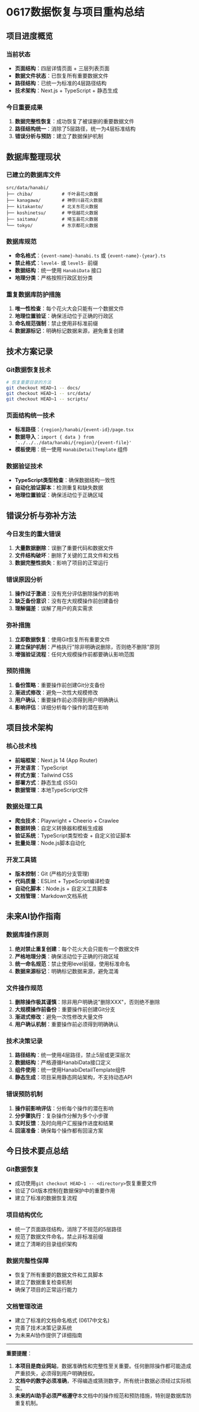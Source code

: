 # 0617数据恢复与项目重构总结

## 项目进度概览

### 当前状态

- **页面结构**：四层详情页面 + 三层列表页面
- **数据文件状态**：已恢复所有重要数据文件
- **路径结构**：已统一为标准的4层路径结构
- **技术架构**：Next.js + TypeScript + 静态生成

### 今日重要成果

1. **数据完整性恢复**：成功恢复了被误删的重要数据文件
2. **路径结构统一**：消除了5层路径，统一为4层标准结构
3. **错误分析与预防**：建立了数据保护机制

## 数据库整理现状

### 已建立的数据库文件

```
src/data/hanabi/
├── chiba/           # 千叶县花火数据
├── kanagawa/        # 神奈川县花火数据
├── kitakanto/       # 北关东花火数据
├── koshinetsu/      # 甲信越花火数据
├── saitama/         # 埼玉县花火数据
└── tokyo/           # 东京都花火数据
```

### 数据库规范

- **命名格式**：`{event-name}-hanabi.ts` 或 `{event-name}-{year}.ts`
- **禁止格式**：`level4-` 或 `level5-` 前缀
- **数据结构**：统一使用 `HanabiData` 接口
- **地理分类**：严格按照行政区划分类

### 重复数据库防护措施

1. **唯一性检查**：每个花火大会只能有一个数据文件
2. **地理位置验证**：确保活动位于正确的行政区
3. **命名规范强制**：禁止使用非标准前缀
4. **数据源标记**：明确标记数据来源，避免重复创建

## 技术方案记录

### Git数据恢复技术

```bash
# 恢复重要目录的方法
git checkout HEAD~1 -- docs/
git checkout HEAD~1 -- src/data/
git checkout HEAD~1 -- scripts/
```

### 页面结构统一技术

- **标准路径**：`{region}/hanabi/{event-id}/page.tsx`
- **数据导入**：`import { data } from '../../../data/hanabi/{region}/{event-file}'`
- **模板使用**：统一使用 `HanabiDetailTemplate` 组件

### 数据验证技术

- **TypeScript类型检查**：确保数据结构一致性
- **自动化验证脚本**：检测重复和缺失数据
- **地理位置验证**：确保活动位于正确区域

## 错误分析与弥补方法

### 今日发生的重大错误

1. **大量数据删除**：误删了重要代码和数据文件
2. **文件结构破坏**：删除了关键的工具文件和文档
3. **数据完整性损失**：影响了项目的正常运行

### 错误原因分析

1. **操作过于激进**：没有充分评估删除操作的影响
2. **缺乏备份意识**：没有在大规模操作前创建备份
3. **理解偏差**：误解了用户的真实需求

### 弥补措施

1. **立即数据恢复**：使用Git恢复所有重要文件
2. **建立保护机制**：严格执行"除非明确说删除，否则绝不删除"原则
3. **增强验证流程**：任何大规模操作前都要确认影响范围

### 预防措施

1. **备份策略**：重要操作前创建Git分支备份
2. **渐进式修改**：避免一次性大规模修改
3. **用户确认**：重要操作前必须得到用户明确确认
4. **影响评估**：详细分析每个操作的潜在影响

## 项目技术架构

### 核心技术栈

- **前端框架**：Next.js 14 (App Router)
- **开发语言**：TypeScript
- **样式方案**：Tailwind CSS
- **部署方式**：静态生成 (SSG)
- **数据管理**：本地TypeScript文件

### 数据处理工具

- **爬虫技术**：Playwright + Cheerio + Crawlee
- **数据转换**：自定义转换器和模板生成器
- **验证系统**：TypeScript类型检查 + 自定义验证脚本
- **批量处理**：Node.js脚本自动化

### 开发工具链

- **版本控制**：Git (严格的分支管理)
- **代码质量**：ESLint + TypeScript编译检查
- **自动化脚本**：Node.js + 自定义工具脚本
- **文档管理**：Markdown文档系统

## 未来AI协作指南

### 数据库操作原则

1. **绝对禁止重复创建**：每个花火大会只能有一个数据文件
2. **严格地理分类**：确保活动位于正确的行政区域
3. **统一命名规范**：禁止使用level前缀，使用标准命名
4. **数据来源标记**：明确标记数据来源，避免混淆

### 文件操作规范

1. **删除操作极其谨慎**：除非用户明确说"删除XXX"，否则绝不删除
2. **大规模操作前备份**：重要操作前创建Git分支
3. **渐进式修改**：避免一次性修改大量文件
4. **用户确认机制**：重要操作前必须得到明确确认

### 技术决策记录

1. **路径结构**：统一使用4层路径，禁止5层或更深层次
2. **数据结构**：严格遵循HanabiData接口定义
3. **组件使用**：统一使用HanabiDetailTemplate组件
4. **静态生成**：项目采用静态网站架构，不支持动态API

### 错误预防机制

1. **操作前影响评估**：分析每个操作的潜在影响
2. **分步骤执行**：复杂操作分解为多个小步骤
3. **实时反馈**：及时向用户汇报操作进度和结果
4. **回滚准备**：确保每个操作都有回滚方案

## 今日技术要点总结

### Git数据恢复

- 成功使用`git checkout HEAD~1 -- <directory>`恢复重要文件
- 验证了Git版本控制在数据保护中的重要作用
- 建立了标准的数据恢复流程

### 项目结构优化

- 统一了页面路径结构，消除了不规范的5层路径
- 规范了数据文件命名，禁止非标准前缀
- 建立了清晰的目录组织架构

### 数据完整性保障

- 恢复了所有重要的数据文件和工具脚本
- 建立了数据重复检查机制
- 确保了项目的正常运行能力

### 文档管理改进

- 建立了标准的文档命名格式 (0617中文名)
- 完善了技术决策记录系统
- 为未来AI协作提供了详细指南

---

**重要提醒**：

1. **本项目是商业网站**，数据准确性和完整性至关重要。任何删除操作都可能造成严重损失，必须得到用户明确授权。
2. **文档中的数字必须准确**，不得编造或猜测数字，所有统计数据必须经过实际核实。
3. **未来的AI助手必须严格遵守**本文档中的操作规范和预防措施，特别是数据库防重复机制。
